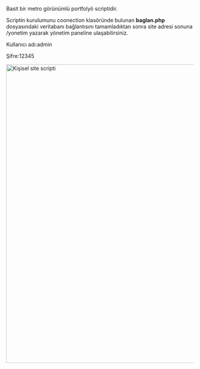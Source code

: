 <p>Basit bir metro görünümlü portfolyö scriptidir.</p>
<p>Scriptin kurulumunu coonection klasöründe bulunan <strong>baglan.php</strong> dosyasındaki veritabanı bağlantısını tamamladıktan sonra site adresi sonuna /yonetim yazarak yönetim paneline ulaşabilirsiniz.</p>
<p>Kullanıcı adı:admin</p>
<p>Şifre:12345</p>
 

<img src="http://okandiyebiri.com/wp-content/uploads/2014/06/kisisel-site-scripti.png" alt="Kişisel site scripti" width="800" height="auto" />
